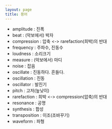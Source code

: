 ```yaml
---
layout: page
title: 용어
---
```


- amplitude : 진폭
- beat : (악보에서) 박자
- compression : 압축 <-> rarefaction(희박)의 반대
- frequency : 주파수, 진동수
- loudness : 소리크기
- measure : (악보에서) 마디
- noise : 잡음
- oscillate : 진동하다. 흔들다.
- oscillation : 진동
- oscillator : 발진기
- pitch : 고저(높낮이)
- rarefaction : 희박  <-> compression(압축)의 반대
- resonance : 공명
- synthesis : 합성
- transposition : 이조(조바꾸기)
- waveform : 파형
